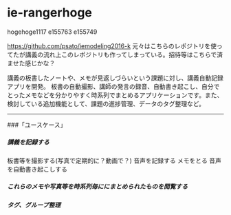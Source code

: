 # ie-rangerhoge
hogehoge1117
e155763
e155749

https://github.com/psato/iemodeling2016-k
元々はこちらのレポジトリを使ってたが講義の流れ上このレポジトリも作ってしまっている。招待等はこちらで済ませた感じかな？


講義の板書したノートや、メモが見返しづらいという課題に対し、講義自動記録アプリを開発。
板書の自動撮影、講師の発言の録音、自動書き起こし、自分でとったメモなどを分かりやすく時系列でまとめるアプリケーションです。また、検討している追加機能として、課題の進捗管理、データのタグ整理など。

---

###「ユースケース」
##### 講義を記録する
板書等を撮影する(写真で定期的に？動画で？)
音声を記録する
メモをとる
音声を自動書き起こしする
##### これらのメモや写真等を時系列毎ににまとめられたものを閲覧する
##### タグ、グループ整理

